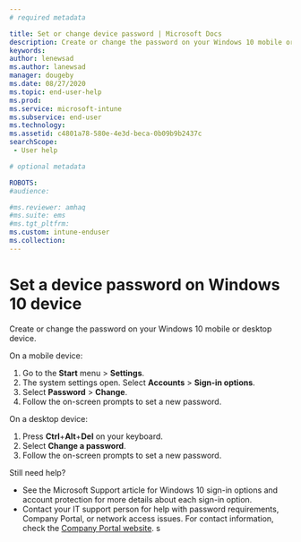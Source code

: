 ```yaml
---
# required metadata

title: Set or change device password | Microsoft Docs
description: Create or change the password on your Windows 10 mobile or desktop device.
keywords:
author: lenewsad
ms.author: lanewsad
manager: dougeby
ms.date: 08/27/2020
ms.topic: end-user-help
ms.prod:
ms.service: microsoft-intune
ms.subservice: end-user
ms.technology:
ms.assetid: c4801a78-580e-4e3d-beca-0b09b9b2437c
searchScope:
 - User help

# optional metadata

ROBOTS:  
#audience:

#ms.reviewer: amhaq 
#ms.suite: ems
#ms.tgt_pltfrm:
ms.custom: intune-enduser
ms.collection: 
---
```


# Set a device password on Windows 10 device
Create or change the password on your Windows 10 mobile or desktop device. 

On a mobile device:

1. Go to the **Start** menu > **Settings**.
2. The system settings open. Select **Accounts** > **Sign-in options**.
3. Select **Password** > **Change**.
4. Follow the on-screen prompts to set a new password.  

On a desktop device:  
1. Press **Ctrl**+**Alt**+**Del** on your keyboard.   
2. Select **Change a password**.
3. Follow the on-screen prompts to set a new password.  

Still need help?  
* See the Microsoft Support article for Windows 10 sign-in options and account protection for more details about each sign-in option.  
* Contact your IT support person for help with password requirements, Company Portal, or network access issues. For contact information, check the [Company Portal website](https://go.microsoft.com/fwlink/?linkid=2010980).  s
